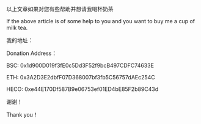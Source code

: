 以上文章如果对您有些帮助并想请我喝杯奶茶

If the above article is of some help to you and you want to buy me a cup of milk tea.

我的地址：

Donation Address：

BSC: 0x1d900D019f3fE0c5Dd3F52f9bcB497CDFC74633E

ETH: 0x3A2D3E2dbfF07D368007bf3fb5C56757dAEc254C

HECO: 0xe44E170Df587B9e06753ef01ED4bE85F2b89C43d


谢谢！

Thank you！
